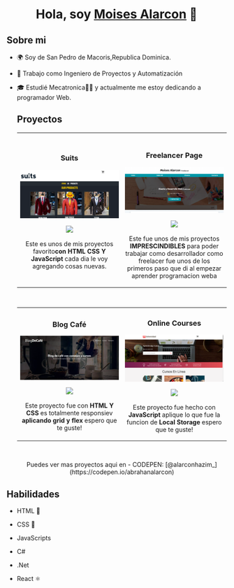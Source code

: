 <div align="center">
    <h1 align="center">Hola, soy <a href="https://scintillating-raindrop-e03630.netlify.app/">Moises Alarcon</a> 👋</h1>
    </div>
    
 <body>   
    
    
## Sobre mi
    
 - 🌍 Soy de San Pedro de Macoris,Republica Dominica.
 - 💼 Trabajo como Ingeniero de Proyectos y Automatización 
 - 🎓 Estudié Mecatronica🤖🦾 y actualmente me estoy dedicando a programador Web.
    <br>
    
    
    
    
     ## Proyectos 

    <table>
    <tr>
    <td width="50%">
    <h3 align="center">Suits</h3>
    <div align="center">
    <a href="https://my-frontedstore.netlify.app/" target="_blank"><img src="img/PortadaS.png" width="400" alt="Suits"></a>
    <p>
    <a href="https://github.com/abrahanalarcon/my_frontendStore" target="_blank">
    <img src="https://img.shields.io/badge/C%C3%93DIGO-80ffaa?style=for-the-badge&logo=github&logoColor=black"></a>
    </p>
    <p>Este es unos de mis proyectos favorito<strong>con HTML CSS Y JavaScript</strong> cada dia le voy agregando cosas nuevas.</p>
    </div>
                                                                                          
    </td>
    
    <td width="50%">
     <br>
    <h3 align="center">Freelancer Page</h3>
    <div align="center">                                       
    <a href="https://taupe-valkyrie-fb7011.netlify.app/" target="_blank"><img src="img/3.png" width="400" alt="Freelancer Page"></a>
    <br>
    <p>
    <a href="https://github.com/abrahanalarcon/My_freelancerPage" target="_blank">
    <img src="https://img.shields.io/badge/C%C3%93DIGO-80ffaa?style=for-the-badge&logo=github&logoColor=black">
    </a>
    
    </p>
    <p>Este fue unos de mis proyectos  <strong>IMPRESCINDIBLES</strong> para poder trabajar como desarrollador como freelacer  fue unos de los primeros paso que di al empezar aprender programacion weba</p>
    </div>                                                             
    </table>                                                                                 
    </div>
    <br>
    
    <table>
    <tr>
    <td width="50%">
    <h3 align="center">Blog Café</h3>
     <div align="center">
    <a href="https://roaring-youtiao-af4457.netlify.app/" target="_blank"><img src="img/1.png" width="400" alt="blog cafe"></a>
    <p>
    <a href="https://github.com/abrahanalarcon/my_blogcafe" target="_blank">
    <img src="https://img.shields.io/badge/C%C3%93DIGO-80ffaa?style=for-the-badge&logo=github&logoColor=black"></a>
    </p>
    <p>Este proyecto fue con <strong>HTML Y CSS</strong> es totalmente responsiev <strong>aplicando grid y flex</strong> espero que te guste!</p>
    </div>
   
                                                                                          
    </td>       
    
    <td width="50%">
    <h3 align="center">Online Courses</h3>
     <div align="center">
    <a href="https://beamish-selkie-30615b.netlify.app/#" target="_blank"><img src="img/5.png" width="400" alt="Suits"></a>
    <p>
    <a href="https://github.com/abrahanalarcon/Online-Courses-Page" target="_blank">
    <img src="https://img.shields.io/badge/C%C3%93DIGO-80ffaa?style=for-the-badge&logo=github&logoColor=black"></a>
    </p>
    <p>Este proyecto fue hecho con <strong>JavaScript</strong> aplique lo que fue la funcion de  <strong>Local Storage</strong> espero que te guste!</p>
    </div>
  
                                                                                          
    </td>  
    </table>                                                                                 
    </div>
    <br>

     <p align="center"> Puedes ver mas proyectos aqui en
     - CODEPEN: [@alarconhazim_](https://codepen.io/abrahanalarcon)
    </p>
    
    
## Habilidades

- HTML 🧡
- CSS 🎨
- JavaScripts
- C#
- .Net
- React ⚛️

   
  </body>    